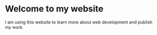 # Welcome to my website

I am using this website to learn more about web development and publish my work. 
